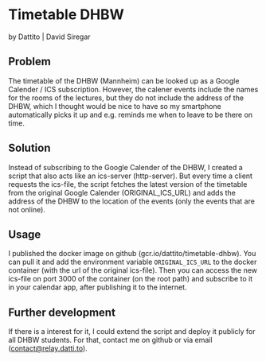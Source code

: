 # Timetable DHBW

by Dattito | David Siregar

## Problem

The timetable of the DHBW (Mannheim) can be looked up as a Google Calender / ICS subscription.
However, the calener events include the names for the rooms of the lectures, but they do not include the
address of the DHBW, which I thought would be nice to have so my smartphone automatically picks it up
and e.g. reminds me when to leave to be there on time.

## Solution

Instead of subscribing to the Google Calender of the DHBW, I created a script that also acts like an ics-server (http-server).
But every time a client requests the ics-file, the script fetches the latest version of the timetable from the original
Google Calender (ORIGINAL_ICS_URL) and adds the address of the DHBW to the location of the events (only the events that are not online).

## Usage

I published the docker image on github (gcr.io/dattito/timetable-dhbw). You can pull it and add the environment variable `ORIGINAL_ICS_URL` to the docker container (with the url of the original ics-file).
Then you can access the new ics-file on port 3000 of the container (on the root path) and subscribe to it in your calendar app, after publishing it to the internet.

## Further development

If there is a interest for it, I could extend the script and deploy it publicly for all DHBW students.
For that, contact me on github or via email (contact@relay.datti.to).

